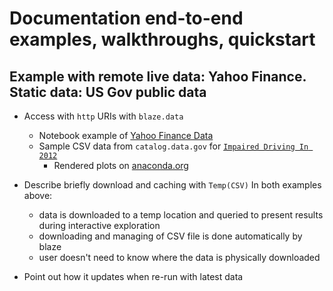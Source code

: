 # Documentation end-to-end examples, walkthroughs, quickstart 

## Example with remote live data: Yahoo Finance. <br/>Static data: US Gov public data

* Access with `http` URIs with `blaze.data`
  - Notebook example of [Yahoo Finance Data](yhoo_finance_example.ipynb)
  - Sample CSV data from `catalog.data.gov` for [`Impaired Driving In 2012`](impaired_driving_data_us_states_2012.ipynb)
    - Rendered plots on [anaconda.org](https://beta.anaconda.org/jsandhu/impaired_driving_data_us_states_2012/notebook)


* Describe briefly download and caching with `Temp(CSV)`
  In both examples above:

  - data is downloaded to a temp location and queried to present results during interactive exploration
  - downloading and managing of CSV file is done automatically by blaze
  - user doesn't need to know where the data is physically downloaded

* Point out how it updates when re-run with latest data

